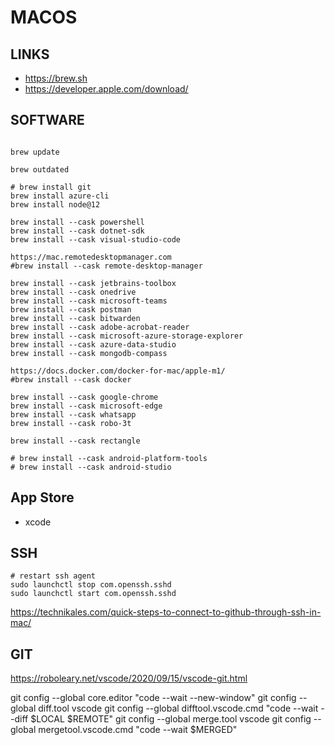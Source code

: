 # MACOS

## LINKS

- https://brew.sh
- https://developer.apple.com/download/

## SOFTWARE

```

brew update 

brew outdated

# brew install git
brew install azure-cli
brew install node@12

brew install --cask powershell
brew install --cask dotnet-sdk
brew install --cask visual-studio-code

https://mac.remotedesktopmanager.com
#brew install --cask remote-desktop-manager

brew install --cask jetbrains-toolbox
brew install --cask onedrive
brew install --cask microsoft-teams
brew install --cask postman
brew install --cask bitwarden
brew install --cask adobe-acrobat-reader
brew install --cask microsoft-azure-storage-explorer
brew install --cask azure-data-studio
brew install --cask mongodb-compass

https://docs.docker.com/docker-for-mac/apple-m1/
#brew install --cask docker

brew install --cask google-chrome
brew install --cask microsoft-edge
brew install --cask whatsapp
brew install --cask robo-3t

brew install --cask rectangle

# brew install --cask android-platform-tools
# brew install --cask android-studio

```

## App Store

- xcode


## SSH

```
# restart ssh agent
sudo launchctl stop com.openssh.sshd
sudo launchctl start com.openssh.sshd
```

https://technikales.com/quick-steps-to-connect-to-github-through-ssh-in-mac/


## GIT

https://roboleary.net/vscode/2020/09/15/vscode-git.html

git config --global core.editor "code --wait --new-window"
git config --global diff.tool vscode
git config --global difftool.vscode.cmd "code --wait --diff $LOCAL $REMOTE"
git config --global merge.tool vscode
git config --global mergetool.vscode.cmd "code --wait $MERGED"

